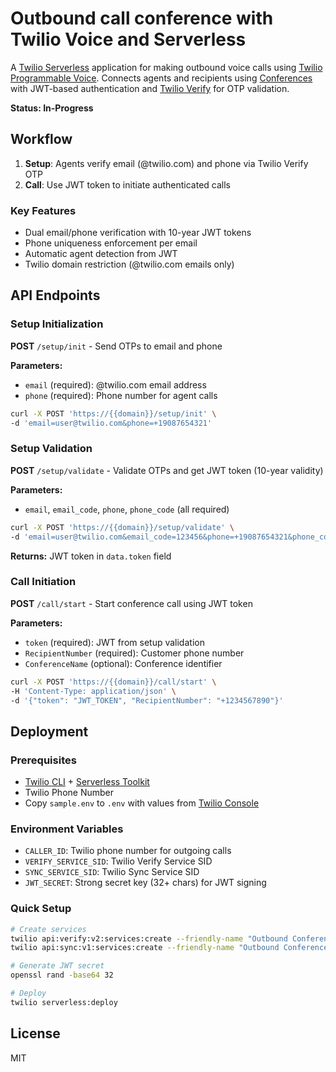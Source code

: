 # Outbound call conference with Twilio Voice and Serverless

A [Twilio Serverless](https://www.twilio.com/docs/serverless) application for making outbound voice calls using [Twilio Programmable Voice](https://www.twilio.com/docs/voice). Connects agents and recipients using [Conferences](https://www.twilio.com/docs/voice/conference) with JWT-based authentication and [Twilio Verify](https://www.twilio.com/docs/verify) for OTP validation.

**Status: In-Progress**

## Workflow

1. **Setup**: Agents verify email (@twilio.com) and phone via Twilio Verify OTP
2. **Call**: Use JWT token to initiate authenticated calls

### Key Features
- Dual email/phone verification with 10-year JWT tokens
- Phone uniqueness enforcement per email
- Automatic agent detection from JWT
- Twilio domain restriction (@twilio.com emails only)

## API Endpoints

### Setup Initialization 
**POST** `/setup/init` - Send OTPs to email and phone

**Parameters:**
- `email` (required): @twilio.com email address
- `phone` (required): Phone number for agent calls

```bash
curl -X POST 'https://{{domain}}/setup/init' \
-d 'email=user@twilio.com&phone=+19087654321'
```

### Setup Validation
**POST** `/setup/validate` - Validate OTPs and get JWT token (10-year validity)

**Parameters:**
- `email`, `email_code`, `phone`, `phone_code` (all required)

```bash
curl -X POST 'https://{{domain}}/setup/validate' \
-d 'email=user@twilio.com&email_code=123456&phone=+19087654321&phone_code=789012'
```

**Returns:** JWT token in `data.token` field

### Call Initiation
**POST** `/call/start` - Start conference call using JWT token

**Parameters:**
- `token` (required): JWT from setup validation
- `RecipientNumber` (required): Customer phone number
- `ConferenceName` (optional): Conference identifier

```bash
curl -X POST 'https://{{domain}}/call/start' \
-H 'Content-Type: application/json' \
-d '{"token": "JWT_TOKEN", "RecipientNumber": "+1234567890"}'
```

## Deployment

### Prerequisites
- [Twilio CLI](https://www.twilio.com/docs/twilio-cli/quickstart) + [Serverless Toolkit](https://www.twilio.com/docs/labs/serverless-toolkit/getting-started#install-the-twilio-serverless-toolkit)
- Twilio Phone Number
- Copy `sample.env` to `.env` with values from [Twilio Console](https://console.twilio.com/)

### Environment Variables
- `CALLER_ID`: Twilio phone number for outgoing calls
- `VERIFY_SERVICE_SID`: Twilio Verify Service SID
- `SYNC_SERVICE_SID`: Twilio Sync Service SID  
- `JWT_SECRET`: Strong secret key (32+ chars) for JWT signing

### Quick Setup
```bash
# Create services
twilio api:verify:v2:services:create --friendly-name "Outbound Conference Verification"
twilio api:sync:v1:services:create --friendly-name "Outbound Conference User Data"

# Generate JWT secret
openssl rand -base64 32

# Deploy
twilio serverless:deploy
```

## License

MIT

